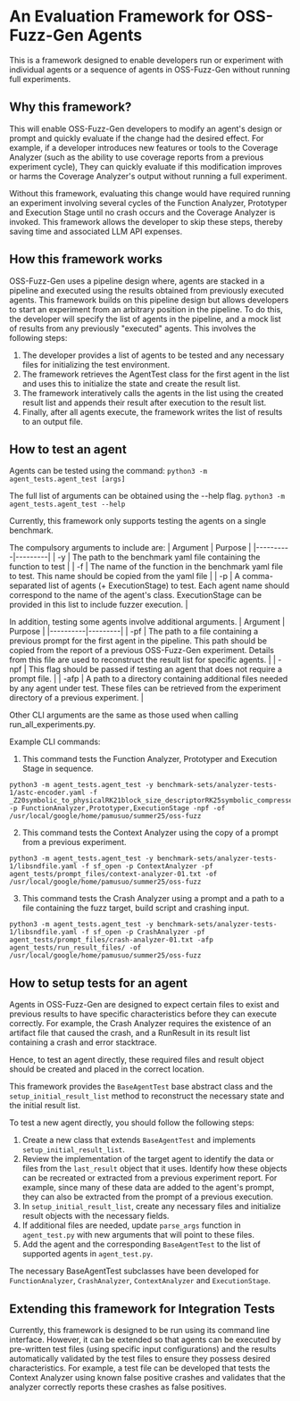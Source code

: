 # An Evaluation Framework for OSS-Fuzz-Gen Agents

This is a framework designed to enable developers run or experiment with individual agents or a sequence of agents in OSS-Fuzz-Gen without running full experiments.

## Why this framework?
This will enable OSS-Fuzz-Gen developers to modify an agent's design or prompt and quickly evaluate if the change had the desired effect.
For example, if a developer introduces new features or tools to the Coverage Analyzer (such as the ability to use coverage reports from a previous experiment cycle), They can quickly evaluate if this modification improves or harms the Coverage Analyzer's output without running a full experiment.

Without this framework, evaluating this change would have required running an experiment involving several cycles of the Function Analyzer, Prototyper and Execution Stage until no crash occurs and the Coverage Analyzer is invoked.
This framework allows the developer to skip these steps, thereby saving time and associated LLM API expenses.

## How this framework works
OSS-Fuzz-Gen uses a pipeline design where, agents are stacked in a pipeline and executed using the results obtained from previously executed agents.
This framework builds on this pipeline design but allows developers to start an experiment from an arbitrary position in the pipeline.
To do this, the developer will specify the list of agents in the pipeline, and a mock list of results from any previously "executed" agents.
This involves the following steps:
1. The developer provides a list of agents to be tested and any necessary files for initializing the test environment.
2. The framework retrieves the AgentTest class for the first agent in the list and uses this to initialize the state and create the result list.
3. The framework interatively calls the agents in the list using the created result list and appends their result after execution to the result list.
4. Finally, after all agents execute, the framework writes the list of results to an output file.

## How to test an agent
Agents can be tested using the command:
`python3 -m agent_tests.agent_test [args]`

The full list of arguments can be obtained using the --help flag.
`python3 -m agent_tests.agent_test --help`

Currently, this framework only supports testing the agents on a single benchmark.

The compulsory arguments to include are:
| Argument | Purpose |
|----------|---------|
| -y | The path to the benchmark yaml file containing the function to test |
| -f | The name of the function in the benchmark yaml file to test. This name should be copied from the yaml file |
| -p | A comma-separated list of agents (+ ExecutionStage) to test. Each agent name should correspond to the name of the agent's class. ExecutionStage can be provided in this list to include fuzzer execution. |

In addition, testing some agents involve additional arguments.
| Argument | Purpose |
|----------|---------|
| -pf | The path to a file containing a previous prompt for the first agent in the pipeline. This path should be copied from the report of a previous OSS-Fuzz-Gen experiment. Details from this file are used to reconstruct the result list for specific agents. |
| -npf | This flag should be passed if testing an agent that does not require a prompt file. |
| -afp | A path to a directory containing additional files needed by any agent under test. These files can be retrieved from the experiment directory of a previous experiment. |

Other CLI arguments are the same as those used when calling run_all_experiments.py.

Example CLI commands:
1. This command tests the Function Analyzer, Prototyper and Execution Stage in sequence.
```
python3 -m agent_tests.agent_test -y benchmark-sets/analyzer-tests-1/astc-encoder.yaml -f _Z20symbolic_to_physicalRK21block_size_descriptorRK25symbolic_compressed_blockPh -p FunctionAnalyzer,Prototyper,ExecutionStage -npf -of /usr/local/google/home/pamusuo/summer25/oss-fuzz
```

2. This command tests the Context Analyzer using the copy of a prompt from a previous experiment.
```
python3 -m agent_tests.agent_test -y benchmark-sets/analyzer-tests-1/libsndfile.yaml -f sf_open -p ContextAnalyzer -pf agent_tests/prompt_files/context-analyzer-01.txt -of /usr/local/google/home/pamusuo/summer25/oss-fuzz
```

3. This command tests the Crash Analyzer using a prompt and a path to a file containing the fuzz target, build script and crashing input.
```
python3 -m agent_tests.agent_test -y benchmark-sets/analyzer-tests-1/libsndfile.yaml -f sf_open -p CrashAnalyzer -pf agent_tests/prompt_files/crash-analyzer-01.txt -afp agent_tests/run_result_files/ -of /usr/local/google/home/pamusuo/summer25/oss-fuzz
```

## How to setup tests for an agent

Agents in OSS-Fuzz-Gen are designed to expect certain files to exist and previous results to have specific characteristics before they can execute correctly.
For example, the Crash Analyzer requires the existence of an artifact file that caused the crash, and a RunResult in its result list containing a crash and error stacktrace.

Hence, to test an agent directly, these required files and result object should be created and placed in the correct location.

This framework provides the `BaseAgentTest` base abstract class and the `setup_initial_result_list` method to reconstruct the necessary state and the initial result list.

To test a new agent directly, you should follow the following steps:
1. Create a new class that extends `BaseAgentTest` and implements `setup_initial_result_list`.
2. Review the implementation of the target agent to identify the data or files from the `last_result` object that it uses. Identify how these objects can be recreated or extracted from a previous experiment report. For example, since many of these data are added to the agent's prompt, they can also be extracted from the prompt of a previous execution.
3. In `setup_initial_result_list`, create any necessary files and initialize result objects with the necessary fields.
4. If additional files are needed, update `parse_args` function in `agent_test.py` with new arguments that will point to these files.
5. Add the agent and the corresponding `BaseAgentTest` to the list of supported agents in `agent_test.py`.

The necessary BaseAgentTest subclasses have been developed for `FunctionAnalyzer`, `CrashAnalyzer`, `ContextAnalyzer` and `ExecutionStage`.

## Extending this framework for Integration Tests
Currently, this framework is designed to be run using its command line interface.
However, it can be extended so that agents can be executed by pre-written test files (using specific input configurations) and the results automatically validated by the test files to ensure they possess desired characteristics.
For example, a test file can be developed that tests the Context Analyzer using known false positive crashes and validates that the analyzer correctly reports these crashes as false positives.
